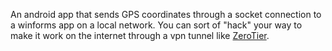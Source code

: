 An android app that sends GPS coordinates through a socket connection to a winforms app on a local network. You can sort of "hack" your way to make it work on the internet through a vpn tunnel like [ZeroTier](https://www.zerotier.com/).
